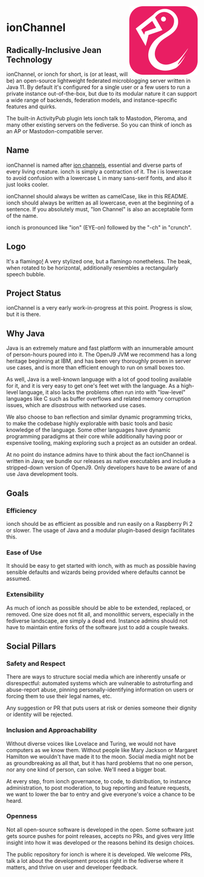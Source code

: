 <img src="doc/logo.png" align="right" width="180px"/>

# ionChannel
## Radically-Inclusive Jean Technology

ionChannel, or ionch for short, is (or at least, will be) an open-source lightweight federated
microblogging server written in Java 11. By default it's configured for a single user or a few users
to run a private instance out-of-the-box, but due to its modular nature it can support a wide range
of backends, federation models, and instance-specific features and quirks.

The built-in ActivityPub plugin lets ionch talk to Mastodon, Pleroma, and many other existing
servers on the fediverse. So you can think of ionch as an AP or Mastodon-compatible server.

## Name
ionChannel is named after [ion channels](https://en.wikipedia.org/wiki/Ion_channel), essential and
diverse parts of every living creature. ionch is simply a contraction of it. The i is lowercase to
avoid confusion with a lowercase L in many sans-serif fonts, and also it just looks cooler.

ionChannel should always be written as camelCase, like in this README. ionch should always be
written as all lowercase, even at the beginning of a sentence. If you absolutely must, "Ion Channel"
is also an acceptable form of the name.

ionch is pronounced like "ion" (EYE-on) followed by the "-ch" in "crunch".

## Logo
It's a flamingo[!](https://youtube.com/watch?v=rY-FJvRqK0E) A very stylized one, but a flamingo
nonetheless. The beak, when rotated to be horizontal, additionally resembles a rectangularly speech
bubble.

## Project Status
ionChannel is a very early work-in-progress at this point. Progress is slow, but it is there.

## Why Java
Java is an extremely mature and fast platform with an innumerable amount of person-hours poured into
it. The OpenJ9 JVM we recommend has a long heritage beginning at IBM, and has been very thoroughly
proven in server use cases, and is more than efficient enough to run on small boxes too.

As well, Java is a well-known language with a lot of good tooling available for it, and it is very
easy to get one's feet wet with the language. As a high-level language, it also lacks the problems
often run into with "low-level" languages like C such as buffer overflows and related memory
corruption issues, which are *disastrous* with networked use cases.

We also choose to ban reflection and similar dynamic programming tricks, to make the codebase highly
explorable with basic tools and basic knowledge of the language. Some other languages have dynamic
programming paradigms at their core while additionally having poor or expensive tooling, making
exploring such a project as an outsider an ordeal.

At no point do instance admins have to think about the fact ionChannel is written in Java; we bundle
our releases as native executables and include a stripped-down version of OpenJ9. Only developers
have to be aware of and use Java development tools.

## Goals

### Efficiency
ionch should be as efficient as possible and run easily on a Raspberry Pi 2 or slower. The usage of
Java and a modular plugin-based design facilitates this.

### Ease of Use
It should be easy to get started with ionch, with as much as possible having sensible defaults and
wizards being provided where defaults cannot be assumed.

### Extensibility
As much of ionch as possible should be able to be extended, replaced, or removed. One size does not
fit all, and monolithic servers, especially in the fediverse landscape, are simply a dead end.
Instance admins should not have to maintain entire forks of the software just to add a couple
tweaks.

## Social Pillars

### Safety and Respect
There are ways to structure social media which are inherently unsafe or disrespectful:
automated systems which are vulnerable to astroturfing and abuse-report abuse, pinning
personally-identifying information on users or forcing them to use their legal names, etc.

Any suggestion or PR that puts users at risk or denies someone their dignity or identity will be
rejected.


### Inclusion and Approachability
Without diverse voices like Lovelace and Turing, we would not have computers as we know them.
Without people like Mary Jackson or Margaret Hamilton we wouldn't have made it to the moon.
Social media might not be as groundbreaking as all that, but it has hard problems that no one
person, nor any one kind of person, can solve. We'll need a bigger boat.

At every step, from ionch governance, to code, to distribution, to instance administration, to
post moderation, to bug reporting and feature requests, we want to lower the bar to entry and
give everyone's voice a chance to be heard.


### Openness
Not all open-source software is developed in the open. Some software just gets source pushes
for point releases, accepts no PRs, and gives very little insight into how it was developed or
the reasons behind its design choices.

The public repository for ionch is where it is developed. We welcome PRs, talk a lot about the
development process right in the fediverse where it matters, and thrive on user and developer
feedback.
